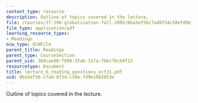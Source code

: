 ```yaml
---
content_type: resource
description: Outline of topics covered in the lecture.
file: /courses/17-196-globalization-fall-2005/0ba3ef56c7ad0f34c58efd9e1883853e_lecture_6_reading_questions_oct31.pdf
file_type: application/pdf
learning_resource_types:
- Readings
ocw_type: OCWFile
parent_title: Readings
parent_type: CourseSection
parent_uid: 360cae60-f896-3fab-31fa-7bbc76c69f15
resourcetype: Document
title: lecture_6_reading_questions_oct31.pdf
uid: 0ba3ef56-c7ad-0f34-c58e-fd9e1883853e
---
```

Outline of topics covered in the lecture.

